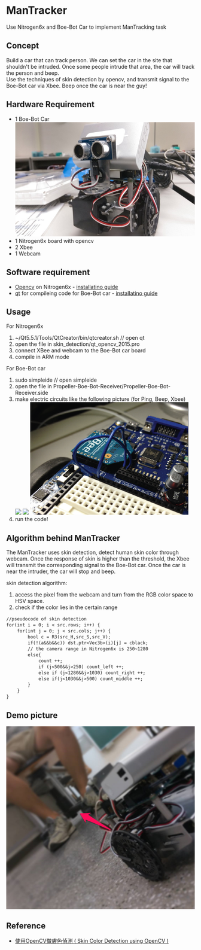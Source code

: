# ManTracker
Use Nitrogen6x and Boe-Bot Car to implement ManTracking task
## Concept
Build a car that can track person. We can set the car in the site that shouldn't be intruded. Once some people intrude that area, the car will track the person and beep.   
Use the techniques of skin detection by opencv, and transmit signal to the Boe-Bot car via Xbee. Beep once the car is near the guy! 
## Hardware Requirement 
- 1 Boe-Bot Car   
![](https://github.com/andrewliao11/ManTracker/blob/master/assets/boe-bot%20car.jpg?raw=true)
- 1 Nitrogen6x board with opencv
- 2 Xbee
- 1 Webcam  
   

## Software requirement
- [Opencv](http://opencv.org) on Nitrogen6x
      - [installatino guide](https://github.com/andrewliao11/ManTracker/blob/master/Propeller-Boe-Bot-Receiver/README.md) 
- [qt](https://www.qt.io) for compileing code for Boe-Bot car
      - [installatino guide](https://github.com/andrewliao11/ManTracker/blob/master/skin_detection/README.md) 


## Usage
For Nitrogen6x
  1. ~/Qt5.5.1/Tools/QtCreator/bin/qtcreator.sh // open qt  
  2. open the file in skin_detection/qt_opencv_2015.pro
  3. connect XBee and webcam to the Boe-Bot car board 
  4. compile in ARM mode  

For Boe-Bot car 
  1. sudo simpleide // open simpleide 
  2. open the file in Propeller-Boe-Bot-Receiver/Propeller-Boe-Bot-Receiver.side  
  3. make electric circuits like the following picture (for Ping, Beep, Xbee)  
  ![](http://learn.parallax.com/sites/default/files/content/propeller-c-tutorials/simple-devices/PING/simple-ping-wiring.png)
  ![](http://learn.parallax.com/sites/default/files/content/propeller-c-tutorials/simple-circuits/piezo-beep/circuit-PiezoBeep.jpg)
  ![](https://github.com/andrewliao11/ManTracker/blob/master/assets/XBee_BOE.png?raw=true)
  4. run the code!

## Algorithm behind ManTracker
The ManTracker uses skin detection, detect human skin color through webcam. Once the response of skin is higher than the threshold, the Xbee will transmit the corresponding signal to the Boe-Bot car. Once the car is near the intruder, the car will stop and beep.

skin detection algorithm:
1. access the pixel from the webcam and turn from the RGB color space to HSV space.
2. check if the color lies in the certain range
```
//pseudocode of skin detection
for(int i = 0; i < src.rows; i++) {
    for(int j = 0; j < src.cols; j++) {
        bool c = R3(src_H,src_S,src_V);
        if(!(a&&b&&c)) dst.ptr<Vec3b>(i)[j] = cblack;
		// the camera range in Nitrogen6x is 250~1280
        else{
            count ++;
            if (j<500&&j>250) count_left ++;
            else if (j<1280&&j>1030) count_right ++;
            else if(j<1030&&j>500) count_middle ++;
        }
    }
}
```
   
## Demo picture   
![](https://github.com/andrewliao11/ManTracker/blob/master/assets/demo.png?raw=true)   
   
## Reference 
- [使用OpenCV做膚色偵測 ( Skin Color Detection using OpenCV )](http://ccw1986.blogspot.tw/2012/11/opencvycbcr.html)

